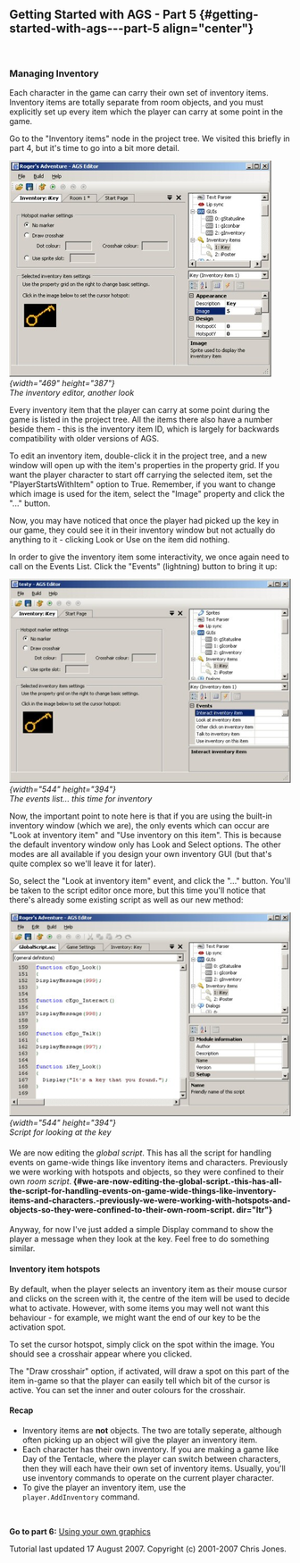 **Getting Started with AGS - Part 5** {#getting-started-with-ags---part-5 align="center"}
-------------------------------------

 

### Managing Inventory

Each character in the game can carry their own set of inventory items.
Inventory items are totally separate from room objects, and you must
explicitly set up every item which the player can carry at some point in
the game.

Go to the "Inventory items" node in the project tree. We visited this
briefly in part 4, but it's time to go into a bit more detail. 

*![](images/intro4_3.jpg){width="469" height="387"}\
The inventory editor, another look*

Every inventory item that the player can carry at some point during the
game is listed in the project tree. All the items there also have a
number beside them - this is the inventory item ID, which is largely for
backwards compatibility with older versions of AGS.

To edit an inventory item, double-click it in the project tree, and a
new window will open up with the item's properties in the property grid.
If you want the player character to start off carrying the selected
item, set the "PlayerStartsWithItem" option to True. Remember, if you
want to change which image is used for the item, select the "Image"
property and click the "..." button.

Now, you may have noticed that once the player had picked up the key in
our game, they could see it in their inventory window but not actually
do anything to it - clicking Look or Use on the item did nothing.

In order to give the inventory item some interactivity, we once again
need to call on the Events List. Click the "Events" (lightning) button
to bring it up:

*![](images/intro5_1.jpg){width="544" height="394"}\
The events list... this time for inventory*

Now, the important point to note here is that if you are using the
built-in inventory window (which we are), the only events which can
occur are "Look at inventory item" and "Use inventory on this item".
This is because the default inventory window only has Look and Select
options. The other modes are all available if you design your own
inventory GUI (but that's quite complex so we'll leave it for later).

So, select the "Look at inventory item" event, and click the "..."
button. You'll be taken to the script editor once more, but this time
you'll notice that there's already some existing script as well as our
new method:

*![](images/intro5_2.jpg){width="544" height="394"}\
Script for looking at the key*

#### <span style="font-weight: 400">We are now editing the *global script*. This has all the script for handling events on game-wide things like inventory items and characters. Previously we were working with hotspots and objects, so they were confined to their own *room script*.</span> {#we-are-now-editing-the-global-script.-this-has-all-the-script-for-handling-events-on-game-wide-things-like-inventory-items-and-characters.-previously-we-were-working-with-hotspots-and-objects-so-they-were-confined-to-their-own-room-script. dir="ltr"}

Anyway, for now I've just added a simple Display command to show the
player a message when they look at the key. Feel free to do something
similar.

#### Inventory item hotspots

By default, when the player selects an inventory item as their mouse
cursor and clicks on the screen with it, the centre of the item will be
used to decide what to activate. However, with some items you may well
not want this behaviour - for example, we might want the end of our key
to be the activation spot.

To set the cursor hotspot, simply click on the spot within the image.
You should see a crosshair appear where you clicked.

The "Draw crosshair" option, if activated, will draw a spot on this part
of the item in-game so that the player can easily tell which bit of the
cursor is active. You can set the inner and outer colours for the
crosshair.

#### Recap

-   Inventory items are **not** objects. The two are totally seperate,
    although often picking up an object will give the player an
    inventory item.
-   Each character has their own inventory. If you are making a game
    like Day of the Tentacle, where the player can switch between
    characters, then they will each have their own set of inventory
    items. Usually, you'll use inventory commands to operate on the
    current player character.
-   To give the player an inventory item, use the
    `         player.AddInventory` command.

 

**Go to part 6:** [Using your own graphics](acintro6)

Tutorial last updated 17 August 2007. Copyright (c) 2001-2007 Chris
Jones.
